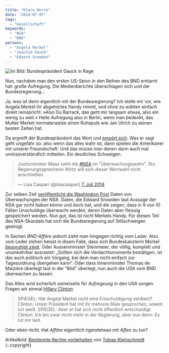 ```yaml
---
title: "Klare Worte"
date: "2014-07-07"
tags:
  - "Gesellschaft"
keywords:
  - "NSA"
  - "BND"
persons:
  - "Angela Merkel"
  - "Joachim Gauck"
  - "Edward Snowden"
---
```


![Im Bild: Bundespräsident Gauck in Rage](/img/1200px-MSC_2014_Gauck_Kleinschmidt_MSC2014.jpg)

Nun, nachdem man den ersten US-Spion in den Reihen des BND enttarnt hat: große Aufregung. Die Medienberichte überschlagen sich und die Bundesregierung…

Ja, was ist denn eigentlich mit der Bundesregierung? Ich stelle mir vor, wie Angela Merkel ihr abgehörtes Handy nimmt, und ohne zu wählen einfach direkt reinspricht: »Also Du Barrack, das geht mir langsam etwas, also ein wenig zu weit.« Helle Aufregung also in Berlin, wenn man bedenkt, das Mutter Merkel normalerweise einen Ruhepuls wie Jan Ulrich zu seinen besten Zeiten hat.

Da ergreift der Bundespräsident das Wort und [empört sich](http://www.zeit.de/politik/2014-07/gauck-nsa-usa-bundesnachrichtendienst-spionage). Was er sagt geht ungefähr so: also wenn das alles wahr ist, dann spielen die Amerikaner mit unserer Freundschaft. Und das müsse man denen dann auch mal unmissverständlich mitteilen. Ein deutliches Schweigen.

<blockquote class="twitter-tweet" lang="de">Justizminister Maas sieht die <a href="https://twitter.com/hashtag/NSA?src=hash">#NSA</a> im "Überwachungswahn". Stv. Regierungssprecherin Wirtz will sich dieser Wortwahl nicht anschließen.<p></p>— Lisa Caspari (@lisacaspari) <a href="https://twitter.com/lisacaspari/statuses/486084540574994432">7. Juli 2014</a></blockquote>

Zur selben Zeit [veröffentlicht die Washington Post](http://www.washingtonpost.com/world/national-security/in-nsa-intercepted-data-those-not-targeted-far-outnumber-the-foreigners-who-are/2014/07/05/8139adf8-045a-11e4-8572-4b1b969b6322_story.html) Daten von Überwachungen der NSA. Daten, die Edward Snowden laut Aussage der NSA gar nicht _haben könne_ und doch hat, und die zeigen, dass in 9 von 10 Fällen Unschuldige überwacht werden, deren Daten aber fleissig gespeichert werden. Nun gut, das ist nicht Merkels Handy. Für diesen Teil des NSA-Skandals hat sich die Bundesregierung auf Stillschweigen geeinigt.

In Sachen _BND-Affäre_ jedoch zieht man hingegen richtig vom Leder. Also vom Leder ziehen heisst in disem Falle, dass sich Bundeskanzlerin Merkel [beunruhigt zeigt](http://www.spiegel.de/politik/deutschland/bnd-affaere-de-maiziere-will-geheimdienste-gegen-usa-einsetzen-a-979566.html). Oder Aussenminister Steinmeier, der völlig, komplett und unumkehrbar ausrastet: „Sollten sich die Verdachtsmomente bestätigen, ist das auch politisch ein Vorgang, bei dem man nicht einfach zur Tagesordnung übergehen kann”. Oder dass Innenminister Thomas de Maizière überlegt laut in der "Bild" überlegt, nun auch die USA vom BND überwachen zu lassen.

Das Alles wird sicherlich seinerseits für _Aufregeung_ in den USA sorgen. Fragen wir einmal [Hillary Clinton](http://www.spiegel.de/politik/ausland/interview-hillary-clinton-entschuldigt-sich-bei-merkel-fuer-abhoerung-a-979560.html):

> SPIEGEL: Hat Angela Merkel nicht eine Entschuldigung verdient? Clinton: Unser Präsident hat mit ihr mehrere Male gesprochen, soweit ich weiß. SPIEGEL: Aber er hat sich nicht öffentlich entschuldigt. Clinton: Ich bin zwar nicht mehr in der Regierung, aber nun denn: Es tut mir leid.

Oder eben nicht. Hat _Affäre_ eigentlich irgendetwas mit _Affen_ zu tun?

Artikelbild:  [Bestimmte Rechte vorbehalten](http://creativecommons.org/licenses/by/3.0/de/deed.en) von [Tobias Kleinschmidt](https://www.securityconference.de/mediathek/single/images/)  {:.copyright}
